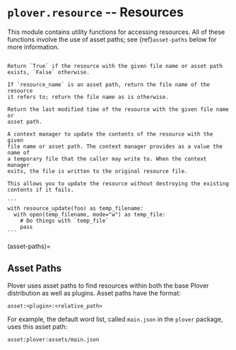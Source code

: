 # `plover.resource` -- Resources

This module contains utility functions for accessing resources. All of these
functions involve the use of asset paths; see {ref}`asset-paths` below for more
information.

```{py:module} plover.resource
```

```{function} resource_exists(resource_name)
Return `True` if the resource with the given file name or asset path
exists, `False` otherwise.
```

```{function} resource_filename(resource_name)
If `resource_name` is an asset path, return the file name of the resource
it refers to; return the file name as is otherwise.
```

```{function} resource_timestamp(resource_name)
Return the last modified time of the resource with the given file name or
asset path.
```

````{function} resource_update(resource_name)
A context manager to update the contents of the resource with the given
file name or asset path. The context manager provides as a value the name of
a temporary file that the caller may write to. When the context manager
exits, the file is written to the original resource file.

This allows you to update the resource without destroying the existing
contents if it fails.

```
with resource_update(foo) as temp_filename:
  with open(temp_filename, mode="w") as temp_file:
    # Do things with `temp_file`
    pass
```
````

(asset-paths)=

## Asset Paths

Plover uses asset paths to find resources within both the base Plover
distribution as well as plugins. Asset paths have the format:

    asset:<plugin>:<relative_path>

For example, the default word list, called `main.json` in the `plover`
package, uses this asset path:

    asset:plover:assets/main.json
